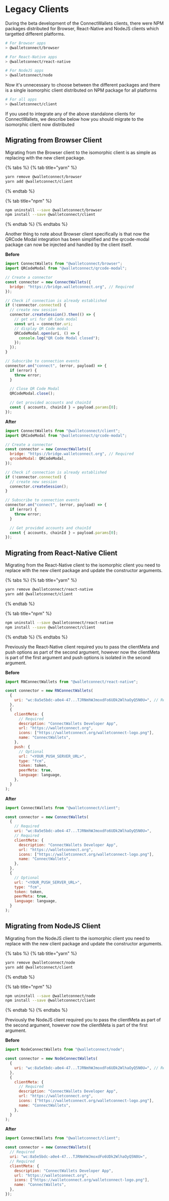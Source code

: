 # Legacy Clients

During the beta development of the ConnectWallets clients, there were NPM packages distributed for Browser, React-Native and NodeJS clients which targetted different platforms.

```bash
# For Browser apps
> @walletconnect/browser

# For React-Native apps
> @walletconnect/react-native

# For NodeJS apps
> @walletconnect/node
```

Now it's unnecessary to choose between the different packages and there is a single isomorphic client distributed on NPM package for all platforms

```bash
# For all apps
> @walletconnect/client
```

If you used to integrate any of the above standalone clients for ConnectWallets, we describe below how you should migrate to the isomorphic client now distributed

## Migrating from Browser Client

Migrating from the Browser client to the isomorphic client is as simple as replacing with the new client package.

{% tabs %}
{% tab title="yarn" %}
```bash
yarn remove @walletconnect/browser
yarn add @walletconnect/client
```
{% endtab %}

{% tab title="npm" %}
```bash
npm uninstall --save @walletconnect/browser
npm install --save @walletconnect/client
```
{% endtab %}
{% endtabs %}

Another thing to note about Browser client specifically is that now the QRCode Modal integration has been simplified and the qrcode-modal package can now be injected and handled by the client itself.

**Before**

```javascript
import ConnectWallets from "@walletconnect/browser";
import QRCodeModal from "@walletconnect/qrcode-modal";

// Create a connector
const connector = new ConnectWallets({
  bridge: "https://bridge.walletconnect.org", // Required
});

// Check if connection is already established
if (!connector.connected) {
  // create new session
  connector.createSession().then(() => {
    // get uri for QR Code modal
    const uri = connector.uri;
    // display QR Code modal
    QRCodeModal.open(uri, () => {
      console.log("QR Code Modal closed");
    });
  });
}

// Subscribe to connection events
connector.on("connect", (error, payload) => {
  if (error) {
    throw error;
  }

  // Close QR Code Modal
  QRCodeModal.close();

  // Get provided accounts and chainId
  const { accounts, chainId } = payload.params[0];
});
```

**After**

```javascript
import ConnectWallets from "@walletconnect/client";
import QRCodeModal from "@walletconnect/qrcode-modal";

// Create a connector
const connector = new ConnectWallets({
  bridge: "https://bridge.walletconnect.org", // Required
  qrcodeModal: QRCodeModal,
});

// Check if connection is already established
if (!connector.connected) {
  // create new session
  connector.createSession();
}

// Subscribe to connection events
connector.on("connect", (error, payload) => {
  if (error) {
    throw error;
  }

  // Get provided accounts and chainId
  const { accounts, chainId } = payload.params[0];
});
```

## Migrating from React-Native Client

Migrating from the React-Native client to the isomorphic client you need to replace with the new client package and update the constructor arguments.

{% tabs %}
{% tab title="yarn" %}
```bash
yarn remove @walletconnect/react-native
yarn add @walletconnect/client
```
{% endtab %}

{% tab title="npm" %}
```bash
npm uninstall --save @walletconnect/react-native
npm install --save @walletconnect/client
```
{% endtab %}
{% endtabs %}

Previously the React-Native client required you to pass the clientMeta and push options as part of the second argument, however now the clientMeta is part of the first argument and push options is isolated in the second argument.

**Before**

```javascript
import RNConnectWallets from "@walletconnect/react-native";

const connector = new RNConnectWallets(
  {
    uri: "wc:8a5e5bdc-a0e4-47...TJRNmhWJmoxdFo6UDk2WlhaOyQ5N0U=", // Required
  },
  {
    clientMeta: {
      // Required
      description: "ConnectWallets Developer App",
      url: "https://walletconnect.org",
      icons: ["https://walletconnect.org/walletconnect-logo.png"],
      name: "ConnectWallets",
    },
    push: {
      // Optional
      url: "<YOUR_PUSH_SERVER_URL>",
      type: "fcm",
      token: token,
      peerMeta: true,
      language: language,
    },
  }
);
```

**After**

```javascript
import ConnectWallets from "@walletconnect/client";

const connector = new ConnectWallets(
  {
    // Required
    uri: "wc:8a5e5bdc-a0e4-47...TJRNmhWJmoxdFo6UDk2WlhaOyQ5N0U=",
    // Required
    clientMeta: {
      description: "ConnectWallets Developer App",
      url: "https://walletconnect.org",
      icons: ["https://walletconnect.org/walletconnect-logo.png"],
      name: "ConnectWallets",
    },
  },
  {
    // Optional
    url: "<YOUR_PUSH_SERVER_URL>",
    type: "fcm",
    token: token,
    peerMeta: true,
    language: language,
  }
);
```

## Migrating from NodeJS Client

Migrating from the NodeJS client to the isomorphic client you need to replace with the new client package and update the constructor arguments.

{% tabs %}
{% tab title="yarn" %}
```bash
yarn remove @walletconnect/node
yarn add @walletconnect/client
```
{% endtab %}

{% tab title="npm" %}
```bash
npm uninstall --save @walletconnect/node
npm install --save @walletconnect/client
```
{% endtab %}
{% endtabs %}

Previously the NodeJS client required you to pass the clientMeta as part of the second argument, however now the clientMeta is part of the first argument.

**Before**

```javascript
import NodeConnectWallets from "@walletconnect/node";

const connector = new NodeConnectWallets(
  {
    uri: "wc:8a5e5bdc-a0e4-47...TJRNmhWJmoxdFo6UDk2WlhaOyQ5N0U=", // Required
  },
  {
    clientMeta: {
      // Required
      description: "ConnectWallets Developer App",
      url: "https://walletconnect.org",
      icons: ["https://walletconnect.org/walletconnect-logo.png"],
      name: "ConnectWallets",
    },
  }
);
```

**After**

```javascript
import ConnectWallets from "@walletconnect/client";

const connector = new ConnectWallets({
  // Required
  uri: "wc:8a5e5bdc-a0e4-47...TJRNmhWJmoxdFo6UDk2WlhaOyQ5N0U=",
  // Required
  clientMeta: {
    description: "ConnectWallets Developer App",
    url: "https://walletconnect.org",
    icons: ["https://walletconnect.org/walletconnect-logo.png"],
    name: "ConnectWallets",
  },
});
```

